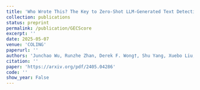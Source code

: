 ```yaml
---
title: 'Who Wrote This? The Key to Zero-Shot LLM-Generated Text Detection Is GECScore'
collection: publications
status: preprint
permalink: /publication/GECScore
excerpt: ''
date: 2025-05-07
venue: 'COLING'
paperurl: ''
authors: 'Junchao Wu, Runzhe Zhan, Derek F. Wong†, Shu Yang, Xuebo Liu, Lidia S. Chao, Min Zhang'
citation: ''
paper: 'https://arxiv.org/pdf/2405.04286'
code: ''
show_year: False
---
```

